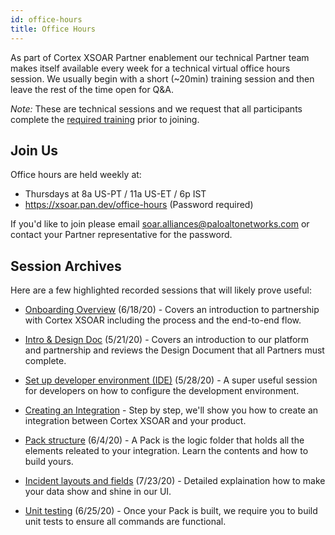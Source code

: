 ```yaml
---
id: office-hours 
title: Office Hours 
---
```


As part of Cortex XSOAR Partner enablement our technical Partner team makes itself available every week for a technical virtual office hours session. We usually begin with a short (~20min) training session and then leave the rest of the time open for Q&A.

_Note:_ These are technical sessions and we request that all participants complete the <a href="/docs/partners/become-a-tech-partner#3-take-required-training">required training</a> prior to joining.  

## Join Us

Office hours are held weekly at:
- Thursdays at 8a US-PT / 11a US-ET / 6p IST
- <a href="https://xsoar.pan.dev/office-hours">https://xsoar.pan.dev/office-hours</a> (Password required)

If you'd like to join please email <a href="mailto:soar.alliances@paloaltonetworks.com">soar.alliances@paloaltonetworks.com</a> or contact your Partner representative for the password.


## Session Archives

Here are a few highlighted recorded sessions that will likely prove useful:

- <a href="https://drive.google.com/file/d/1mHRA0U14squFNJ05BpVvwDmWMOuG8yv9/view?usp=sharing" target="_blank">Onboarding Overview</a> (6/18/20) - Covers an introduction to partnership with Cortex XSOAR including the process and the end-to-end flow.

- <a href="https://drive.google.com/file/d/1-DoQ5YfvocRlVfsC0G2J_xovnUvQ6lsr/view?usp=sharing" target="_blank">Intro &amp; Design Doc</a> (5/21/20) - Covers an introduction to our platform and partnership and reviews the Design Document that all Partners must complete. 

- <a href="https://drive.google.com/file/d/1-dpV0sWexlEfEhFuP1p6fLmmsL7zrvCZ/view?usp=sharing" target="_blank">Set up developer environment (IDE)</a> (5/28/20) - A super useful session for developers on how to configure the development environment.

- <a href="https://drive.google.com/file/d/1MWwPE0jG_zyUPNuQAtW8nMMhJrAN_ZTA/view?usp=sharing" target="_blank">Creating an Integration</a> - Step by step, we'll show you how to create an integration between Cortex XSOAR and your product. 

- <a href="https://drive.google.com/file/d/10A9jyA9ugcZr3MTHOMmx39a5uWGJr2eX/view?usp=sharing" target="_blank">Pack structure</a> (6/4/20) - A Pack is the logic folder that holds all the elements releated to your integration. Learn the contents and how to build yours. 

- <a href="https://drive.google.com/file/d/1rldE4cX97_jxfcuHxU_MsYuyEFywcLu1/view?usp=sharing" target="_blank">Incident layouts and fields</a> (7/23/20) - Detailed explaination how to make your data show and shine in our UI. 

- <a href="https://drive.google.com/file/d/1x57ZERhXKGiWMj6Au1q4hy4De9TRVi0P/view?usp=sharing" target="_blank">Unit testing</a> (6/25/20) - Once your Pack is built, we require you to build unit tests to ensure all commands are functional. 
